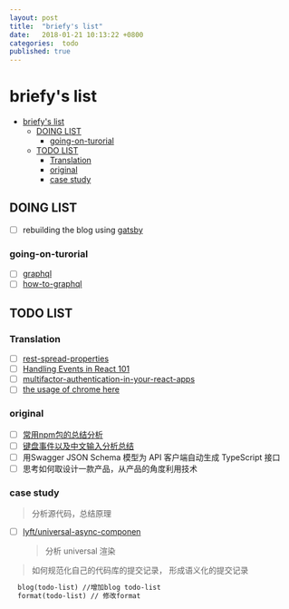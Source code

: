 ```yaml
---
layout: post
title:  "briefy's list"
date:   2018-01-21 10:13:22 +0800
categories:  todo
published: true
---
```

# briefy's list

- [briefy's list](#briefys-list)
  - [DOING LIST](#doing-list)
    - [going-on-turorial](#going-on-turorial)
  - [TODO LIST](#todo-list)
    - [Translation](#translation)
    - [original](#original)
    - [case study](#case-study)

## DOING LIST

- [ ] rebuilding the blog using [gatsby](https://www.gatsbyjs.org/docs/)

### going-on-turorial

- [ ] [graphql](http://graphql.org/learn/)
- [ ] [how-to-graphql](https://www.howtographql.com/)

## TODO LIST

### Translation

- [ ] [rest-spread-properties](http://2ality.com/2016/10/rest-spread-properties.html#spread-defines-properties-objectassign-sets-them)
- [ ] [Handling Events in React 101](https://appendto.com/2017/01/react-events-101/)
- [ ] [multifactor-authentication-in-your-react-apps](https://scotch.io/tutorials/multifactor-authentication-in-your-react-apps?utm_source=reactnl&utm_medium=medium)
- [ ] [the usage of chrome here](https://developers.google.com/web/updates/2017/04/devtools-release-notes)

### original

- [ ] [常用npm包的总结分析](https://github.com/briefy/notes/issues/9)
- [ ] [键盘事件以及中文输入分析总结](http://www.cnblogs.com/leolai/archive/2012/08/01/2618386.html)
- [ ] 用Swagger JSON Schema 模型为 API 客户端自动生成 TypeScript 接口
- [ ] 思考如何取设计一款产品，从产品的角度利用技术

### case study

> 分析源代码，总结原理

- [ ] [lyft/universal-async-componen](https://github.com/lyft/universal-async-component)
  > 分析 universal 渲染

> 如何规范化自己的代码库的提交记录， 形成语义化的提交记录
>
  ``` txt
    blog(todo-list) //增加blog todo-list
    format(todo-list) // 修改format
  ```